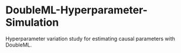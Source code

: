 # DoubleML-Hyperparameter-Simulation
Hyperparameter variation study for estimating causal parameters with DoubleML. 
